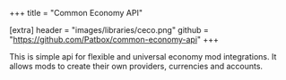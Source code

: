 +++
title = "Common Economy API"

[extra]
header = "images/libraries/ceco.png"
github = "https://github.com/Patbox/common-economy-api"
+++

This is simple api for flexible and universal economy mod integrations. It allows mods to create their own providers, currencies and accounts.
